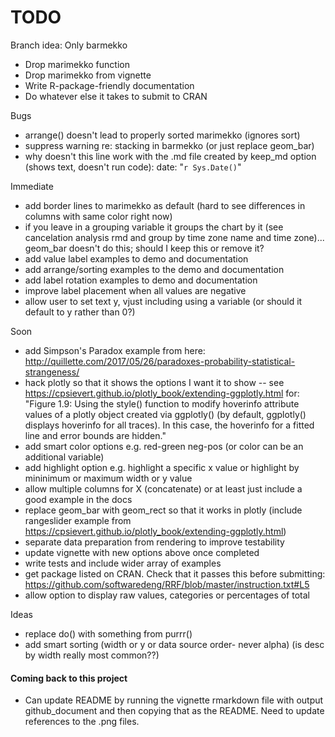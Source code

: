 # TODO

Branch idea: Only barmekko
* Drop marimekko function
* Drop marimekko from vignette
* Write R-package-friendly documentation
* Do whatever else it takes to submit to CRAN

Bugs
* arrange() doesn't lead to properly sorted marimekko (ignores sort)
* suppress warning re: stacking in barmekko (or just replace geom_bar)
* why doesn't this line work with the .md file created by keep_md option (shows text, doesn't run code):
    date: "`r Sys.Date()`"

Immediate
* add border lines to marimekko as default (hard to see differences in columns with same color right now)
* if you leave in a grouping variable it groups the chart by it (see cancelation analysis rmd and group by time zone name and time zone)... geom_bar doesn't do this; should I keep this or remove it?
* add value label examples to demo and documentation
* add arrange/sorting examples to the demo and documentation
* add label rotation examples to demo and documentation
* improve label placement when all values are negative
* allow user to set text y, vjust including using a variable (or should it default to y rather than 0?)

Soon
* add Simpson's Paradox example from here: http://quillette.com/2017/05/26/paradoxes-probability-statistical-strangeness/
* hack plotly so that it shows the options I want it to show
-- see https://cpsievert.github.io/plotly_book/extending-ggplotly.html for:
"Figure 1.9: Using the style() function to modify hoverinfo attribute values of a plotly object created via ggplotly() (by default, ggplotly() displays hoverinfo for all traces). In this case, the hoverinfo for a fitted line and error bounds are hidden."
* add smart color options e.g. red-green neg-pos (or color can be an additional variable)
* add highlight option e.g. highlight a specific x value or highlight by mininimum or maximum width or y value
* allow multiple columns for X (concatenate) or at least just include a good example in the docs
* replace geom_bar with geom_rect so that it works in plotly (include rangeslider example from
https://cpsievert.github.io/plotly_book/extending-ggplotly.html)
* separate data preparation from rendering to improve testability
* update vignette with new options above once completed
* write tests and include wider array of examples
* get package listed on CRAN. Check that it passes this before submitting: https://github.com/softwaredeng/RRF/blob/master/instruction.txt#L5
* allow option to display raw values, categories or percentages of total

Ideas
* replace do() with something from purrr()
* add smart sorting (width or y or data source order- never alpha) (is desc by width really most common??)

#### Coming back to this project
* Can update README by running the vignette rmarkdown file with output github_document
and then copying that as the README. Need to update references to the .png files.
